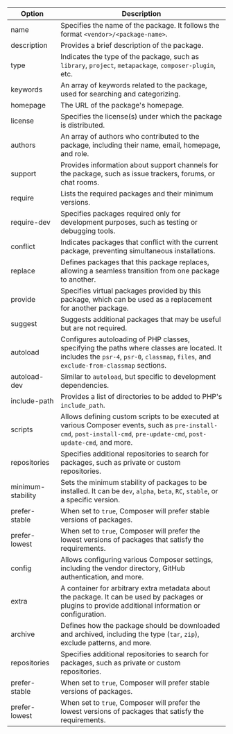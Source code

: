 | Option            | Description                                                                                                                                                                         |
|-------------------|-------------------------------------------------------------------------------------------------------------------------------------------------------------------------------------|
| name              | Specifies the name of the package. It follows the format `<vendor>/<package-name>`.                                                                                                 |
| description       | Provides a brief description of the package.                                                                                                                                        |
| type              | Indicates the type of the package, such as `library`, `project`, `metapackage`, `composer-plugin`, etc.                                                                             |
| keywords          | An array of keywords related to the package, used for searching and categorizing.                                                                                                   |
| homepage          | The URL of the package's homepage.                                                                                                                                                  |
| license           | Specifies the license(s) under which the package is distributed.                                                                                                                    |
| authors           | An array of authors who contributed to the package, including their name, email, homepage, and role.                                                                                |
| support           | Provides information about support channels for the package, such as issue trackers, forums, or chat rooms.                                                                         |
| require           | Lists the required packages and their minimum versions.                                                                                                                             |
| require-dev       | Specifies packages required only for development purposes, such as testing or debugging tools.                                                                                      |
| conflict          | Indicates packages that conflict with the current package, preventing simultaneous installations.                                                                                   |
| replace           | Defines packages that this package replaces, allowing a seamless transition from one package to another.                                                                            |
| provide           | Specifies virtual packages provided by this package, which can be used as a replacement for another package.                                                                        |
| suggest           | Suggests additional packages that may be useful but are not required.                                                                                                               |
| autoload          | Configures autoloading of PHP classes, specifying the paths where classes are located. It includes the `psr-4`, `psr-0`, `classmap`, `files`, and `exclude-from-classmap` sections. |
| autoload-dev      | Similar to `autoload`, but specific to development dependencies.                                                                                                                    |
| include-path      | Provides a list of directories to be added to PHP's `include_path`.                                                                                                                 |
| scripts           | Allows defining custom scripts to be executed at various Composer events, such as `pre-install-cmd`, `post-install-cmd`, `pre-update-cmd`, `post-update-cmd`, and more.             |
| repositories      | Specifies additional repositories to search for packages, such as private or custom repositories.                                                                                   |
| minimum-stability | Sets the minimum stability of packages to be installed. It can be `dev`, `alpha`, `beta`, `RC`, `stable`, or a specific version.                                                    |
| prefer-stable     | When set to `true`, Composer will prefer stable versions of packages.                                                                                                               |
| prefer-lowest     | When set to `true`, Composer will prefer the lowest versions of packages that satisfy the requirements.                                                                             |
| config            | Allows configuring various Composer settings, including the vendor directory, GitHub authentication, and more.                                                                      |
| extra             | A container for arbitrary extra metadata about the package. It can be used by packages or plugins to provide additional information or configuration.                               |
| archive           | Defines how the package should be downloaded and archived, including the type (`tar`, `zip`), exclude patterns, and more.                                                           |
| repositories      | Specifies additional repositories to search for packages, such as private or custom repositories.                                                                                   |
| prefer-stable     | When set to `true`, Composer will prefer stable versions of packages.                                                                                                               |
| prefer-lowest     | When set to `true`, Composer will prefer the lowest versions of packages that satisfy the requirements.                                                                             |
